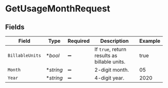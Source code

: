# GetUsageMonthRequest


## Fields

| Field                                        | Type                                         | Required                                     | Description                                  | Example                                      |
| -------------------------------------------- | -------------------------------------------- | -------------------------------------------- | -------------------------------------------- | -------------------------------------------- |
| `BillableUnits`                              | **bool*                                      | :heavy_minus_sign:                           | If `true`, return results as billable units. | true                                         |
| `Month`                                      | **string*                                    | :heavy_minus_sign:                           | 2-digit month.                               | 05                                           |
| `Year`                                       | **string*                                    | :heavy_minus_sign:                           | 4-digit year.                                | 2020                                         |